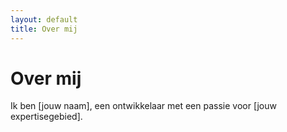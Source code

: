 ```yaml
---
layout: default
title: Over mij
---
```

# Over mij

Ik ben [jouw naam], een ontwikkelaar met een passie voor [jouw expertisegebied].
